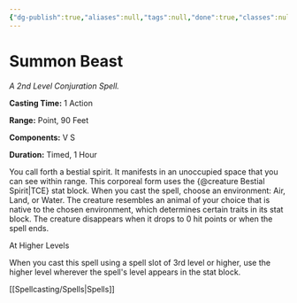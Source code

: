 ```yaml
---
{"dg-publish":true,"aliases":null,"tags":null,"done":true,"classes":null,"spellLevel":2,"school":"Conjuration","source":"TCE","permalink":"/spells/summon-beast/","dgHomeLink":false,"dgPassFrontmatter":true}
---
```


# Summon Beast
*A 2nd Level Conjuration Spell.*

**Casting Time:** 1 Action

**Range:** Point, 90 Feet

**Components:** V S 

**Duration:** Timed, 1 Hour

You call forth a bestial spirit. It manifests in an unoccupied space that you can see within range. This corporeal form uses the {@creature Bestial Spirit|TCE} stat block. When you cast the spell, choose an environment: Air, Land, or Water. The creature resembles an animal of your choice that is native to the chosen environment, which determines certain traits in its stat block. The creature disappears when it drops to 0 hit points or when the spell ends.

At Higher Levels

When you cast this spell using a spell slot of 3rd level or higher, use the higher level wherever the spell's level appears in the stat block.

[[Spellcasting/Spells|Spells]]